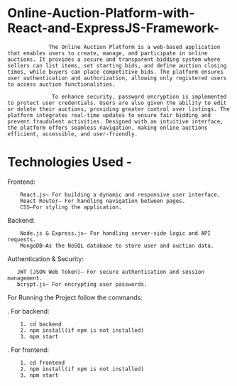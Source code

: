 # Online-Auction-Platform-with-React-and-ExpressJS-Framework-


                 The Online Auction Platform is a web-based application that enables users to create, manage, and participate in online auctions. It provides a secure and transparent bidding system where sellers can list items, set starting bids, and define auction closing times, while buyers can place competitive bids. The platform ensures user authentication and authorization, allowing only registered users to access auction functionalities.

                  To enhance security, password encryption is implemented to protect user credentials. Users are also given the ability to edit or delete their auctions, providing greater control over listings. The platform integrates real-time updates to ensure fair bidding and prevent fraudulent activities. Designed with an intuitive interface, the platform offers seamless navigation, making online auctions efficient, accessible, and user-friendly.


# Technologies Used -

 Frontend:
 
        React.js– For building a dynamic and responsive user interface.
        React Router– For handling navigation between pages.
        CSS–For styling the application.
 Backend:
 
        Node.js & Express.js– For handling server-side logic and API requests.
        MongoDB–As the NoSQL database to store user and auction data.
 Authentication & Security:
 
       JWT (JSON Web Token)– For secure authentication and session management.
       bcrypt.js– For encrypting user passwords.



For Running the Project follow the commands:

   . For backend:
   
        1. cd backend
        2. npm install(if npm is not installed)
        3. mpm start
   . For frontend:
   
        1. cd frontend
        2. npm install(if npm is not installed)
        3. npm start
